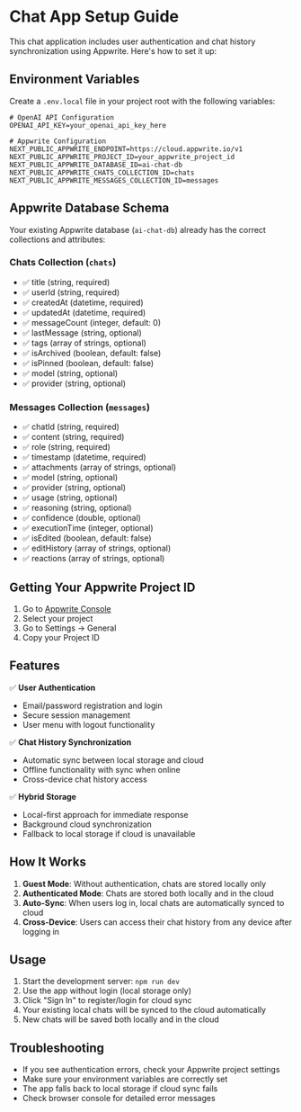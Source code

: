 # Chat App Setup Guide

This chat application includes user authentication and chat history synchronization using Appwrite. Here's how to set it up:

## Environment Variables

Create a `.env.local` file in your project root with the following variables:

```env
# OpenAI API Configuration
OPENAI_API_KEY=your_openai_api_key_here

# Appwrite Configuration
NEXT_PUBLIC_APPWRITE_ENDPOINT=https://cloud.appwrite.io/v1
NEXT_PUBLIC_APPWRITE_PROJECT_ID=your_appwrite_project_id
NEXT_PUBLIC_APPWRITE_DATABASE_ID=ai-chat-db
NEXT_PUBLIC_APPWRITE_CHATS_COLLECTION_ID=chats
NEXT_PUBLIC_APPWRITE_MESSAGES_COLLECTION_ID=messages
```

## Appwrite Database Schema

Your existing Appwrite database (`ai-chat-db`) already has the correct collections and attributes:

### Chats Collection (`chats`)

- ✅ title (string, required)
- ✅ userId (string, required)
- ✅ createdAt (datetime, required)
- ✅ updatedAt (datetime, required)
- ✅ messageCount (integer, default: 0)
- ✅ lastMessage (string, optional)
- ✅ tags (array of strings, optional)
- ✅ isArchived (boolean, default: false)
- ✅ isPinned (boolean, default: false)
- ✅ model (string, optional)
- ✅ provider (string, optional)

### Messages Collection (`messages`)

- ✅ chatId (string, required)
- ✅ content (string, required)
- ✅ role (string, required)
- ✅ timestamp (datetime, required)
- ✅ attachments (array of strings, optional)
- ✅ model (string, optional)
- ✅ provider (string, optional)
- ✅ usage (string, optional)
- ✅ reasoning (string, optional)
- ✅ confidence (double, optional)
- ✅ executionTime (integer, optional)
- ✅ isEdited (boolean, default: false)
- ✅ editHistory (array of strings, optional)
- ✅ reactions (array of strings, optional)

## Getting Your Appwrite Project ID

1. Go to [Appwrite Console](https://cloud.appwrite.io)
2. Select your project
3. Go to Settings → General
4. Copy your Project ID

## Features

✅ **User Authentication**

- Email/password registration and login
- Secure session management
- User menu with logout functionality

✅ **Chat History Synchronization**

- Automatic sync between local storage and cloud
- Offline functionality with sync when online
- Cross-device chat history access

✅ **Hybrid Storage**

- Local-first approach for immediate response
- Background cloud synchronization
- Fallback to local storage if cloud is unavailable

## How It Works

1. **Guest Mode**: Without authentication, chats are stored locally only
2. **Authenticated Mode**: Chats are stored both locally and in the cloud
3. **Auto-Sync**: When users log in, local chats are automatically synced to cloud
4. **Cross-Device**: Users can access their chat history from any device after logging in

## Usage

1. Start the development server: `npm run dev`
2. Use the app without login (local storage only)
3. Click "Sign In" to register/login for cloud sync
4. Your existing local chats will be synced to the cloud automatically
5. New chats will be saved both locally and in the cloud

## Troubleshooting

- If you see authentication errors, check your Appwrite project settings
- Make sure your environment variables are correctly set
- The app falls back to local storage if cloud sync fails
- Check browser console for detailed error messages
